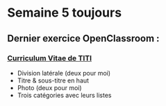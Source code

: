 # Semaine 5 toujours

## Dernier exercice OpenClassroom :

### [Curriculum Vitae de TITI](https://cdn.rawgit.com/LaureBre/5_CV_Vertical/f8eb6050/CV_Titi.html)

* Division latérale (deux pour moi)
* Titre & sous-titre en haut
* Photo (deux pour moi)
* Trois catégories avec leurs listes
